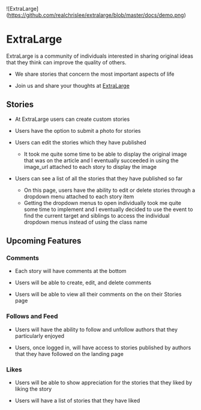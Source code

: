 ![ExtraLarge] (https://github.com/realchrislee/extralarge/blob/master/docs/demo.png)

# ExtraLarge

ExtraLarge is a community of individuals interested in sharing original ideas that they think can improve the quality of others.

* We share stories that concern the most important aspects of life

* Join us and share your thoughts at [ExtraLarge](https://extralarge.herokuapp.com/#/)

## Stories

* At ExtraLarge users can create custom stories

* Users have the option to submit a photo for stories

* Users can edit the stories which they have published
  * It took me quite some time to be able to display the original image that was on the article and I eventually succeeded in using the image_url attached to each story to display the image

* Users can see a list of all the stories that they have published so far
  * On this page, users have the ability to edit or delete stories through a dropdown menu attached to each story item  
  * Getting the dropdown menus to open individually took me quite some time to implement and I eventually decided to use the event to find the current target and siblings to access the individual dropdown menus instead of using the class name

## Upcoming Features

### Comments

  * Each story will have comments at the bottom

  * Users will be able to create, edit, and delete comments

  * Users will be able to view all their comments on the on their Stories page

### Follows and Feed

  * Users will have the ability to follow and unfollow authors that they particularly enjoyed

  * Users, once logged in, will have access to stories published by authors that they have followed on the landing page

### Likes

  * Users will be able to show appreciation for the stories that they liked by liking the story

  * Users will have a list of stories that they have liked
